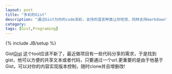 ```yaml
---
layout: post
title: "多彩的Gist"
description: "通过Gist为你的code添彩，支持的语言种类让你吃惊，同样支持markdown"
category: 
tags: [Gist,Programing]
---
```

{% include JB/setup %}

Gist[Gist](https://gist.github.com) 这个tool应该不新了，最近做项目有一些代码分享的需求，于是找到gist，他可以方便的共享文本或者代码，只要通过一个url.更重要的是由于他基于Gist，可以对你的内容实现版本控制，随时clone并且增删改!
